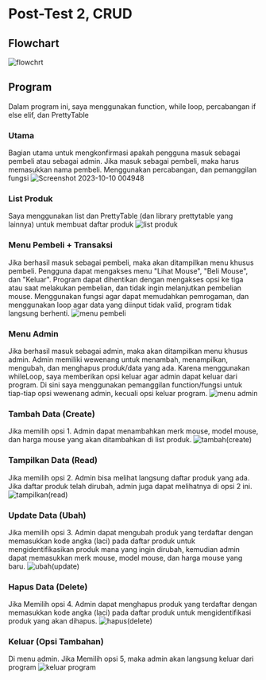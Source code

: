 # Post-Test 2, CRUD
## Flowchart
![flowchrt](https://github.com/ivaryu/toko-mouse/assets/144821955/68ab8b81-50b5-46be-8844-148248f0b700)


## Program
Dalam program ini, saya menggunakan function, while loop, percabangan if else elif, dan PrettyTable
### Utama
Bagian utama untuk mengkonfirmasi apakah pengguna masuk sebagai pembeli atau sebagai admin. Jika masuk sebagai pembeli, maka harus memasukkan nama pembeli. Menggunakan percabangan, dan pemanggilan fungsi
![Screenshot 2023-10-10 004948](https://github.com/ivaryu/toko-mouse/assets/144821955/808c6bf7-d67b-43b8-b94c-6ed0f7fdf2c5)

### List Produk
Saya menggunakan list dan PrettyTable (dan library prettytable yang lainnya) untuk membuat daftar produk
![list produk](https://github.com/ivaryu/toko-mouse/assets/144821955/c642fa16-1d5b-471d-b91e-412c09761281)


### Menu Pembeli + Transaksi
Jika berhasil masuk sebagai pembeli, maka akan ditampilkan menu khusus pembeli. Pengguna dapat mengakses menu "Lihat Mouse", "Beli Mouse", dan "Keluar". Program dapat dihentikan dengan mengakses opsi ke tiga atau saat melakukan pembelian, dan tidak ingin melanjutkan pembelian mouse. Menggunakan fungsi agar dapat memudahkan pemrogaman, dan menggunakan loop agar data yang diinput tidak valid, program tidak langsung berhenti.
![menu pembeli](https://github.com/ivaryu/toko-mouse/assets/144821955/5376a4b5-f302-43e1-9205-14cb8b8dd124)

### Menu Admin
Jika berhasil masuk sebagai admin, maka akan ditampilkan menu khusus admin. Admin memiliki wewenang untuk menambah, menampilkan, mengubah, dan menghapus produk/data yang ada. Karena menggunakan whileLoop, saya memberikan opsi keluar agar admin dapat keluar dari program. Di sini saya menggunakan pemanggilan function/fungsi untuk tiap-tiap opsi wewenang admin, kecuali opsi keluar program.
![menu admin](https://github.com/ivaryu/toko-mouse/assets/144821955/ce8fc319-b9e1-4873-a070-f5a01ef61d9c)

### Tambah Data (Create)
Jika memilih opsi 1. Admin dapat menambahkan merk mouse, model mouse, dan harga mouse yang akan ditambahkan di list produk.
![tambah(create)](https://github.com/ivaryu/toko-mouse/assets/144821955/ad15f139-c120-4feb-8f3b-1d07c6f6380f)

### Tampilkan Data (Read)
Jika memilih opsi 2. Admin bisa melihat langsung daftar produk yang ada. Jika daftar produk telah dirubah, admin juga dapat melihatnya di opsi 2 ini.
![tampilkan(read)](https://github.com/ivaryu/toko-mouse/assets/144821955/ed7fdc68-7094-4866-93a0-8d390c6e1252)

### Update Data (Ubah)
Jika memilih opsi 3. Admin dapat mengubah produk yang terdaftar dengan memasukkan kode angka (laci) pada daftar produk untuk mengidentifikasikan produk mana yang ingin dirubah, kemudian admin dapat memasukkan merk mouse, model mouse, dan harga mouse yang baru.
![ubah(update)](https://github.com/ivaryu/toko-mouse/assets/144821955/a7c89263-dc39-4d34-a48c-2e22a278c015)

### Hapus Data (Delete)
Jika Memilih opsi 4. Admin dapat menghapus produk yang terdaftar dengan memasukkan kode angka (laci) pada daftar produk untuk mengidentifikasi produk yang akan dihapus.
![hapus(delete)](https://github.com/ivaryu/toko-mouse/assets/144821955/beb54ce8-a352-458f-9725-8f90cdb4a2c9)

### Keluar (Opsi Tambahan)
Di menu admin. Jika Memilih opsi 5, maka admin akan langsung keluar dari program
![keluar program](https://github.com/ivaryu/toko-mouse/assets/144821955/7584f5d5-7412-4aab-819e-b6340e0901f8)
